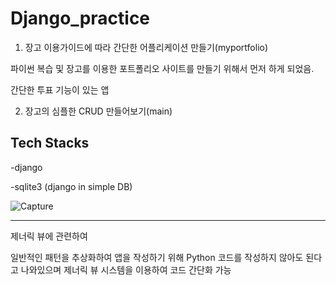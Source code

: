 # Django_practice

1. 장고 이용가이드에 따라 간단한 어플리케이션 만들기(myportfolio)

파이썬 복습 및 장고를 이용한 포트폴리오 사이트를 만들기 위해서 먼저 하게 되었음.

간단한 투표 기능이 있는 앱

2. 장고의 심플한 CRUD 만들어보기(main)

## Tech Stacks

-django

-sqlite3 (django in simple DB)


![Capture](https://user-images.githubusercontent.com/45348509/230703072-08192b0a-55ac-4520-8e70-2fc88f07b6ea.JPG)


-----------------------------------------------------

제너릭 뷰에 관련하여

일반적인 패턴을 추상화하여 앱을 작성하기 위해 Python 코드를 작성하지 않아도 된다고 나와있으며
제너릭 뷰 시스템을 이용하여 코드 간단화 가능

